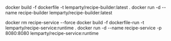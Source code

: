 docker build -f dockerfile -t lemparty/recipe-builder:latest .
docker run -d --name recipe-builder lemparty/recipe-builder:latest



docker rm recipe-service --force
docker build -f dockerfile-run -t lemparty/recipe-service:runtime .
docker run -d --name recipe-service -p 8080:8080 lemparty/recipe-service:runtime